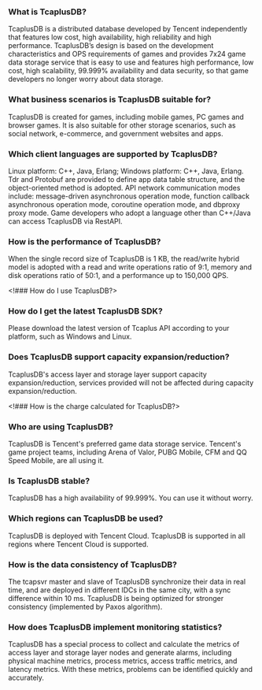 [//]: # (chinagitpath:XXXXX)

### What is TcaplusDB?
TcaplusDB is a distributed database developed by Tencent independently that features low cost, high availability, high reliability and high performance. TcaplusDB’s design is based on the development characteristics and OPS requirements of games and provides 7x24 game data storage service that is easy to use and features high performance, low cost, high scalability, 99.999% availability and data security, so that game developers no longer worry about data storage.

### What business scenarios is TcaplusDB suitable for?
TcaplusDB is created for games, including mobile games, PC games and browser games. It is also suitable for other storage scenarios, such as social network, e-commerce, and government websites and apps.

### Which client languages are supported by TcaplusDB?
Linux platform: C++, Java, Erlang; Windows platform: C++, Java, Erlang. Tdr and Protobuf are provided to define app data table structure, and the object-oriented method is adopted. API network communication modes include: message-driven asynchronous operation mode, function callback asynchronous operation mode, coroutine operation mode, and dbproxy proxy mode. Game developers who adopt a language other than C++/Java can access TcaplusDB via RestAPI.

### How is the performance of TcaplusDB?
When the single record size of TcaplusDB is 1 KB, the read/write hybrid model is adopted with a read and write operations ratio of 9:1, memory and disk operations ratio of 50:1, and a performance up to 150,000 QPS.

<!### How do I use TcaplusDB?>
<!For how to use TcaplusDB, see TcaplusDB product documents [Getting Started](https://intl.cloud.tencent.com/document/product/596/10707) and [Operation Guide](https://intl.cloud.tencent.com/document/product/596/10759).>

### How do I get the latest TcaplusDB SDK?
Please download the latest version of Tcaplus API according to your platform, such as Windows and Linux.

### Does TcaplusDB support capacity expansion/reduction?
TcaplusDB's access layer and storage layer support capacity expansion/reduction, services provided will not be affected during capacity expansion/reduction.

<!### How is the charge calculated for TcaplusDB?>
<!See TcaplusDB [Purchase Guide](https://intl.cloud.tencent.com/document/product/596/10705).>
 
### Who are using TcaplusDB?
TcaplusDB is Tencent's preferred game data storage service. Tencent's game project teams, including Arena of Valor, PUBG Mobile, CFM and QQ Speed Mobile, are all using it.

### Is TcaplusDB stable?
TcaplusDB has a high availability of 99.999%. You can use it without worry.

### Which regions can TcaplusDB be used?
TcaplusDB is deployed with Tencent Cloud. TcaplusDB is supported in all regions where Tencent Cloud is supported.

### How is the data consistency of TcaplusDB?
The tcapsvr master and slave of TcaplusDB synchronize their data in real time, and are deployed in different IDCs in the same city, with a sync difference within 10 ms. TcaplusDB is being optimized for stronger consistency (implemented by Paxos algorithm).

### How does TcaplusDB implement monitoring statistics?
TcaplusDB has a special process to collect and calculate the metrics of access layer and storage layer nodes and generate alarms, including physical machine metrics, process metrics, access traffic metrics, and latency metrics. With these metrics, problems can be identified quickly and accurately.


